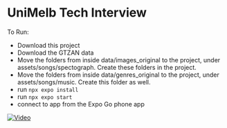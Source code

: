 # UniMelb Tech Interview

To Run:
- Download this project
- Download the GTZAN data
- Move the folders from inside data/images_original to the project, under assets/songs/spectograph. Create these folders in the project.
- Move the folders from inside data/genres_original to the project, under assets/songs/music. Create this folder as well.
- run `npx expo install`
- run `npx expo start`
- connect to app from the Expo Go phone app

[![Video](https://img.youtube.com/vi/iyTocWBWm5s/0.jpg)](https://www.youtube.com/watch?v=iyTocWBWm5s)
